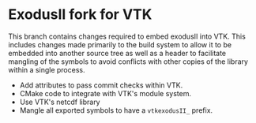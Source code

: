 # ExodusII fork for VTK

This branch contains changes required to embed exodusII into VTK. This
includes changes made primarily to the build system to allow it to be embedded
into another source tree as well as a header to facilitate mangling of the
symbols to avoid conflicts with other copies of the library within a single
process.

  * Add attributes to pass commit checks within VTK.
  * CMake code to integrate with VTK's module system.
  * Use VTK's netcdf library
  * Mangle all exported symbols to have a `vtkexodusII_` prefix.
